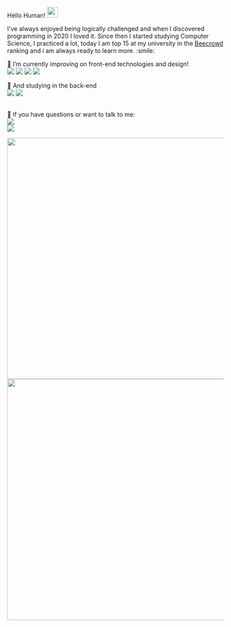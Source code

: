 Hello Human!  <img src="https://raw.githubusercontent.com/MartinHeinz/MartinHeinz/master/wave.gif" width="25px">
<p> I've always enjoyed being logically challenged and when I discovered programming in 2020 I loved it. Since then I started studying Computer Science, I practiced a lot, today I am top 15 at my university in the <a href="https://www.beecrowd.com.br/judge/pt/profile/573539">Beecrowd</a> ranking and i am always ready to learn more. :smile: </p>
🔭 I’m currently improving on front-end technologies and design! <br>
<img src="https://img.shields.io/badge/HTML5-E34F26?style=for-the-badge&logo=html5&logoColor=white" />
<img src="https://img.shields.io/badge/CSS3-1572B6?style=for-the-badge&logo=css3&logoColor=white" />
<img src="https://img.shields.io/badge/JavaScript-F7DF1E?style=for-the-badge&logo=javascript&logoColor=black" />
<img src="https://img.shields.io/badge/Bootstrap-563D7C?style=for-the-badge&logo=bootstrap&logoColor=white" /><br>

📖 And studying in the back-end <br>
<img src="https://img.shields.io/badge/PHP-777BB4?style=for-the-badge&logo=php&logoColor=white" />
<img src="https://img.shields.io/badge/MySQL-00000F?style=for-the-badge&logo=mysql&logoColor=white" /><br>
<br>
 
💬 If you have questions or want to talk to me:<br>
<a href = "https://api.whatsapp.com/send?phone= +5554991518114"><img src="https://img.shields.io/badge/WhatsApp-25D366?style=for-the-badge&logo=whatsapp&logoColor=white" /></a> <br>
<a href = "mailto:santiagopoffo@hotmail.com"><img src="https://img.shields.io/badge/Microsoft_Outlook-0078D4?style=for-the-badge&logo=microsoft-outlook&logoColor=whitee" /></a> <br>

<a href="https://wakatime.com"><img style="width:35rem;" src="https://wakatime.com/share/@Santiago_Fae/97e96674-26ba-4824-a011-bf9684dfe209.png" /></a>
<a href="https://wakatime.com"><img style="width:35rem;" src="https://wakatime.com/share/@Santiago_Fae/367c1460-fb76-46e3-b5b7-2417dda279ef.png" /></a>
